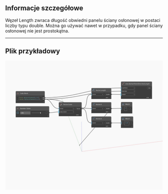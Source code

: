 ## Informacje szczegółowe
Węzeł Length zwraca długość obwiedni panelu ściany osłonowej w postaci liczby typu double. Można go używać nawet w przypadku, gdy panel ściany osłonowej nie jest prostokątna.
___
## Plik przykładowy

![Length](./Autodesk.DesignScript.Geometry.Vector.Length_img.jpg)

